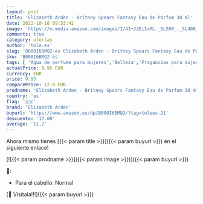 ```yaml
---
layout: post
title: 'Elizabeth Arden - Britney Spears Fantasy Eau de Parfum 30 ml'
date: 2022-10-16 09:33:42
image: 'https://m.media-amazon.com/images/I/41+J2EiIxML._SL500_._SL400_.jpg'
comments: true
category: ofertas
author: 'tole.es'
slug: 'B000I6BMQ2-es Elizabeth Arden - Britney Spears Fantasy Eau de Parfum 30 ml'
sku: 'B000I6BMQ2-es'
tags: [ 'Agua de perfume para mujeres','Belleza','Fragancias para mujeres','Perfumes y fragancias','de','eau','elizabeth arden','parfum','🇪🇸', ]
actualPrice: 9.95 EUR
currency: EUR
price: 9.95
comparePrice: 12.0 EUR
prodname: 'Elizabeth Arden - Britney Spears Fantasy Eau de Parfum 30 ml'
country: 'es'
flag: '🇪🇸'
brand: 'Elizabeth Arden'
buyurl: 'https://www.amazon.es/dp/B000I6BMQ2/?tag=tolees-21'
descuento: '17.08'
average: '11.2'
---
```


Ahora mismo tienes [{{< param title >}}]({{< param buyurl >}}) en el siguiente enlace!

[![{{< param prodname >}}]({{< param image >}})]({{< param buyurl >}})

🔎:

- Para el cabello: Normal

[🛒 Visítala!!!]({{< param buyurl >}})
